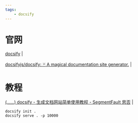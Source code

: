 ```yaml
---
tags:
    - docsify
---
```




# 官网  
<a href="https://docsify.js.org/#/" target="_blank">docsify</a>  |  <br>    
<a href="https://github.com/docsifyjs/docsify/" target="_blank">docsifyjs/docsify: 🃏 A magical documentation site generator.</a>  |  <br>    

# 教程  
<a href="https://segmentfault.com/a/1190000017576714" target="_blank">(……) docsify - 生成文档网站简单使用教程 - SegmentFault 思否</a>  |  <br>    

```  
docsify init .  
docsify serve . -p 10000  
```  

